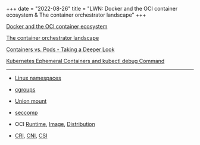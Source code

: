 +++
date = "2022-08-26"
title = "LWN: Docker and the OCI container ecosystem & The container orchestrator landscape"
+++

[Docker and the OCI container ecosystem](https://lwn.net/Articles/902049/)

[The container orchestrator landscape](https://lwn.net/Articles/905164/)

[Containers vs. Pods - Taking a Deeper Look](https://iximiuz.com/en/posts/containers-vs-pods/)

[Kubernetes Ephemeral Containers and kubectl debug Command](https://iximiuz.com/en/posts/kubernetes-ephemeral-containers/)

---

* [Linux namespaces](https://en.wikipedia.org/wiki/Linux_namespaces)

* [cgroups](https://en.wikipedia.org/wiki/Cgroups)

* [Union mount](https://en.wikipedia.org/wiki/Union_mount)

* [seccomp](https://en.wikipedia.org/wiki/Seccomp)

* OCI [Runtime](https://github.com/opencontainers/runtime-spec), [Image](https://github.com/opencontainers/image-spec), [Distribution](https://github.com/opencontainers/distribution-spec)

* [CRI](https://github.com/kubernetes/cri-api), [CNI](https://github.com/containernetworking/cni), [CSI](https://github.com/container-storage-interface/spec)
